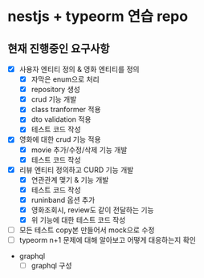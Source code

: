 # nestjs + typeorm 연습 repo

## 현재 진행중인 요구사항

- [x] 사용자 엔티티 정의 & 영화 엔티티를 정의
  - [x] 자막은 enum으로 처리
  - [x] repository 생성
  - [x] crud 기능 개발
  - [x] class tranformer 적용
  - [x] dto validation 적용
  - [x] 테스트 코드 작성
- [x] 영화에 대한 crud 기능 적용
  - [x] movie 추가/수정/삭제 기능 개발
  - [x] 테스트 코드 작성
- [x] 리뷰 엔티티 정의하고 CURD 기능 개발
  - [x] 연관관계 맺기 & 기능 개발
  - [x] 테스트 코드 작성
  - [x] runinband 옵션 추가
  - [x] 영화조회시, review도 같이 전달하는 기능
  - [x] 위 기능에 대한 테스트 코드 작성
- [ ] 모든 테스트 copy본 만들어서 mock으로 수정
- [ ] typeorm n+1 문제에 대해 알아보고 어떻게 대응하는지 확인
- graphql
  - [ ] graphql 구성
